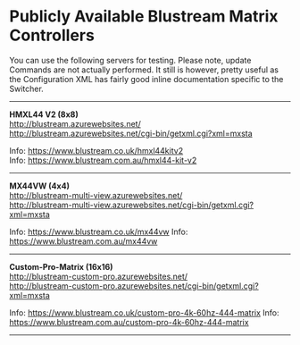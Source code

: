 # Publicly Available Blustream Matrix Controllers

You can use the following servers for testing. Please note, update Commands are not actually performed. It still is
however, pretty useful as the Configuration XML has fairly good inline documentation specific to the Switcher.

***

**HMXL44 V2 (8x8)**  
http://blustream.azurewebsites.net/  
http://blustream.azurewebsites.net/cgi-bin/getxml.cgi?xml=mxsta

Info: https://www.blustream.co.uk/hmxl44kitv2  
Info: https://www.blustream.com.au/hmxl44-kit-v2

***

**MX44VW (4x4)**  
http://blustream-multi-view.azurewebsites.net/  
http://blustream-multi-view.azurewebsites.net/cgi-bin/getxml.cgi?xml=mxsta

Info: https://www.blustream.co.uk/mx44vw
Info: https://www.blustream.com.au/mx44vw
***

**Custom-Pro-Matrix (16x16)**  
http://blustream-custom-pro.azurewebsites.net/  
http://blustream-custom-pro.azurewebsites.net/cgi-bin/getxml.cgi?xml=mxsta  

Info: https://www.blustream.co.uk/custom-pro-4k-60hz-444-matrix
Info: https://www.blustream.com.au/custom-pro-4k-60hz-444-matrix
***
